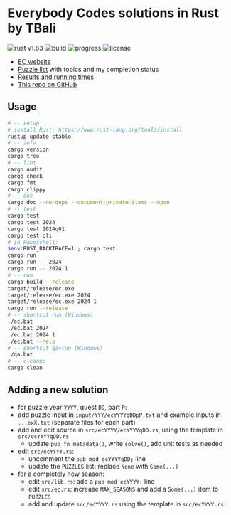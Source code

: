 # Everybody Codes solutions in Rust by TBali

![rust v1.83](https://shields.io/badge/rust-1.83-blue?logo=rust)
![build](https://img.shields.io/github/actions/workflow/status/tbali0524/everybody-codes-rust/qa.yml)
![progress](https://img.shields.io/badge/progress%20⭐-6-yellow)
![license](https://img.shields.io/github/license/tbali0524/everybody-codes-rust)

* [EC website](https://everybody.codes/)
* [Puzzle list](puzzles.md) with topics and my completion status
* [Results and running times](results.md)
* [This repo on GitHub](https://github.com/tbali0524/everybody-codes-rust)

## Usage

```sh
# -- setup
# install Rust: https://www.rust-lang.org/tools/install
rustup update stable
# -- info
cargo version
cargo tree
# -- lint
cargo audit
cargo check
cargo fmt
cargo clippy
# -- doc
cargo doc --no-deps --document-private-items --open
# -- test
cargo test
cargo test 2024
cargo test 2024q01
cargo test cli
# in Powershell:
$env:RUST_BACKTRACE=1 ; cargo test
cargo run
cargo run -- 2024
cargo run -- 2024 1
# -- run
cargo build --release
target/release/ec.exe
target/release/ec.exe 2024
target/release/ec.exe 2024 1
cargo run --release
# -- shortcut run (Windows)
./ec.bat
./ec.bat 2024
./ec.bat 2024 1
./ec.bat --help
# -- shortcut qa+run (Windows)
./qa.bat
# -- cleanup
cargo clean
```

## Adding a new solution

* for puzzle year `YYYY`, quest `DD`, part `P`:
* add puzzle input in `input/YYY/ecYYYYqDDpP.txt` and example inputs in `...exX.txt` (separate files for each part)
* add and edit source in `src/ecYYYY/ecYYYYqDD.rs`, using the template in `src/ecYYYYqDD.rs`
    * update `pub fn metadata()`, write `solve()`, add unit tests as needed
* edit `src/ecYYYY.rs`:
    * uncomment the `pub mod ecYYYYqDD;` line
    * update the `PUZZLES` list: replace `None` with `Some(...)`
* for a completely new season:
    * edit `src/lib.rs`: add a `pub mod ecYYYY;` line
    * edit `src/ec.rs`: increase `MAX_SEASONS` and add a `Some(...)` item to `PUZZLES`
    * add and update `src/ecYYYY.rs` using the template in `src/ecYYYY.rs`
